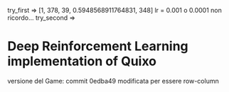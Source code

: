 

try_first => [1, 378, 39, 0.5948568911764831, 348] lr = 0.001 o 0.0001 non ricordo...
try_second => 


# Deep Reinforcement Learning implementation of Quixo
versione del Game: commit 0edba49 modificata per essere row-column